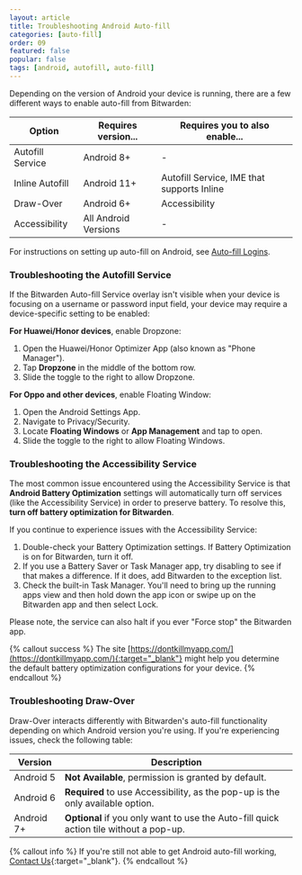 ```yaml
---
layout: article
title: Troubleshooting Android Auto-fill
categories: [auto-fill]
order: 09
featured: false
popular: false
tags: [android, autofill, auto-fill]
---
```


Depending on the version of Android your device is running, there are a few different ways to enable auto-fill from Bitwarden:

|Option|Requires version...|Requires you to also enable...|
|------|-------------------|-------------------------|
|Autofill Service|Android 8+|-|
|Inline Autofill|Android 11+|Autofill Service, IME that supports Inline|
|Draw-Over|Android 6+|Accessibility|
|Accessibility|All Android Versions|-|

For instructions on setting up auto-fill on Android, see [Auto-fill Logins]({{site.baseurl}}/article/auto-fill-android/).

### Troubleshooting the Autofill Service

If the Bitwarden Auto-fill Service overlay isn't visible when your device is focusing on a username or password input field, your device may require a device-specific setting to be enabled:

**For Huawei/Honor devices**, enable Dropzone:

1. Open the Huawei/Honor Optimizer App (also known as "Phone Manager").
2. Tap **Dropzone** in the middle of the bottom row.
3. Slide the toggle to the right to allow Dropzone.

**For Oppo and other devices**, enable Floating Window:

1. Open the Android Settings App.
2. Navigate to Privacy/Security.
3. Locate **Floating Windows** or **App Management** and tap to open.
4. Slide the toggle to the right to allow Floating Windows.

### Troubleshooting the Accessibility Service

The most common issue encountered using the Accessibility Service is that **Android Battery Optimization** settings will automatically turn off services (like the Accessibility Service) in order to preserve battery. To resolve this, **turn off battery optimization for Bitwarden**.

If you continue to experience issues with the Accessibility Service:

1. Double-check your Battery Optimization settings. If Battery Optimization is on for Bitwarden, turn it off.
2. If you use a Battery Saver or Task Manager app, try disabling to see if that makes a difference. If it does, add Bitwarden to the exception list.
3. Check the built-in Task Manager. You'll need to bring up the running apps view and then hold down the app icon or swipe up on the Bitwarden app and then select Lock.

Please note, the service can also halt if you ever "Force stop" the Bitwarden app.

{% callout success %}
The site [https://dontkillmyapp.com/](https://dontkillmyapp.com/){:target="_blank"} might help you determine the default battery optimization configurations for your device.
{% endcallout %}

### Troubleshooting Draw-Over

Draw-Over interacts differently with Bitwarden's auto-fill functionality depending on which Android version you're using. If you're experiencing issues, check the following table:

|Version|Description|
|-------|-----------|
|Android 5|**Not Available**, permission is granted by default.|
|Android 6|**Required** to use Accessibility, as the pop-up is the only available option.|
|Android 7+|**Optional** if you only want to use the Auto-fill quick action tile without a pop-up.|

{% callout info %}
If you're still not able to get Android auto-fill working, [Contact Us](https://bitwarden.com/contact){:target="\_blank"}.
{% endcallout %}
